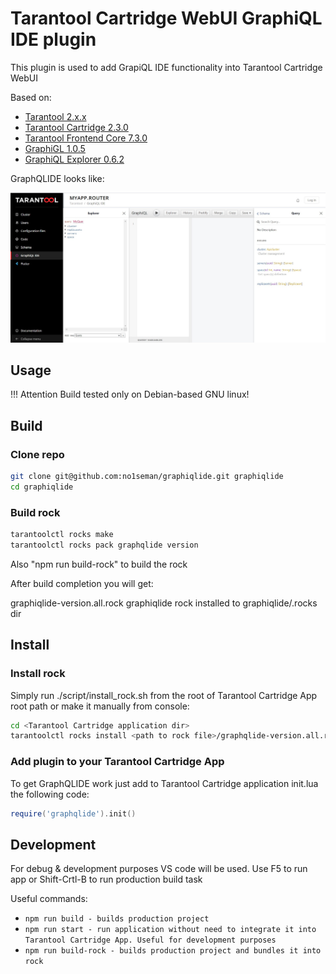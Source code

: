 # Tarantool Cartridge WebUI GraphiQL IDE plugin

This plugin is used to add GrapiQL IDE functionality into Tarantool Cartridge WebUI

Based on:

- [Tarantool 2.x.x](https://www.tarantool.io/en/download/?v=2.4)
- [Tarantool Cartridge 2.3.0](https://github.com/tarantool/cartridge)
- [Tarantool Frontend Core 7.3.0](https://github.com/tarantool/frontend-core)
- [GraphiGL 1.0.5](https://github.com/graphql/graphiql)
- [GraphiQL Explorer 0.6.2](https://github.com/OneGraph/graphiql-explorer)

GraphQLIDE looks like:

![GraphQLIDE](https://github.com/no1seman/graphiqlide/blob/master/resources/graphqlide.jpg "GraphQLIDE")

## Usage

!!! Attention Build tested only on Debian-based GNU linux!

## Build

### Clone repo

```bash
git clone git@github.com:no1seman/graphiqlide.git graphiqlide
cd graphiqlide
```

### Build rock

```bash
tarantoolctl rocks make
tarantoolctl rocks pack graphqlide version
```

Also "npm run build-rock" to build the rock

After build completion you will get:

graphiqlide-version.all.rock
graphiqlide rock installed to graphiqlide/.rocks dir

## Install

### Install rock

Simply run ./script/install_rock.sh from the root of Tarantool Cartridge App root path or make it manually from console:

```bash
cd <Tarantool Cartridge application dir>
tarantoolctl rocks install <path to rock file>/graphqlide-version.all.rock
```

### Add plugin to your Tarantool Cartridge App

To get GraphQLIDE work just add to Tarantool Cartridge application init.lua the following code:

```lua
require('graphqlide').init()
```

## Development

For debug & development purposes VS code will be used.
Use F5 to run app or Shift-Crtl-B to run production build task

Useful commands:

- `npm run build - builds production project`
- `npm run start - run application without need to integrate it into Tarantool Cartridge App. Useful for development purposes`
- `npm run build-rock - builds production project and bundles it into rock`
